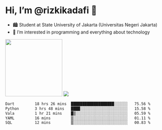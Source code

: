 # Hi, I’m @rizkikadafi 👋
- 🏙 Student at State University of Jakarta (Universitas Negeri Jakarta)
- 👀 I’m interested in programming and everything about technology
<img height="180em" src="https://github-readme-stats.vercel.app/api?username=rizkikadafi&show_icons=true&hide_border=true&&count_private=true&include_all_commits=true" />
<img src="https://github-readme-stats.vercel.app/api/top-langs/?username=rizkikadafi&show_icons=true&hide_border=true&&count_private=true&include_all_commits=true" />

<!--START_SECTION:waka-->

```txt
Dart         18 hrs 26 mins  ███████████████████░░░░░░   75.56 %
Python       3 hrs 48 mins   ████░░░░░░░░░░░░░░░░░░░░░   15.58 %
Vala         1 hr 21 mins    █▒░░░░░░░░░░░░░░░░░░░░░░░   05.59 %
YAML         16 mins         ▒░░░░░░░░░░░░░░░░░░░░░░░░   01.11 %
SQL          12 mins         ▒░░░░░░░░░░░░░░░░░░░░░░░░   00.83 %
```

<!--END_SECTION:waka-->

<!---
rizkikadafi/rizkikadafi is a ✨ special ✨ repository because its `README.md` (this file) appears on your GitHub profile.
You can click the Preview link to take a look at your changes.
--->
